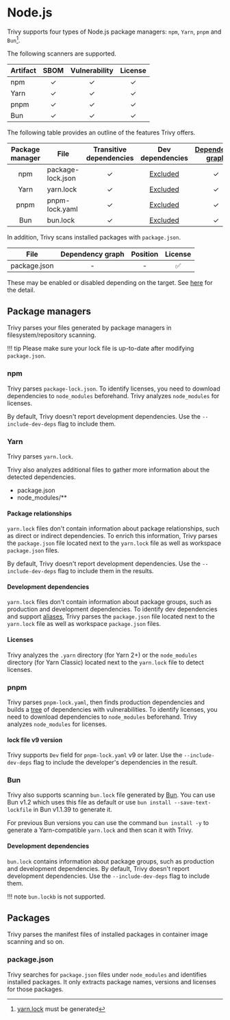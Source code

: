 # Node.js

Trivy supports four types of Node.js package managers: `npm`, `Yarn`, `pnpm` and `Bun`[^1].

The following scanners are supported.

| Artifact | SBOM | Vulnerability | License |
|----------|:----:|:-------------:|:-------:|
| npm      |  ✓   |       ✓       |    ✓    |
| Yarn     |  ✓   |       ✓       |    ✓    |
| pnpm     |  ✓   |       ✓       |    ✓    |
| Bun      |  ✓   |       ✓       |    ✓    |

The following table provides an outline of the features Trivy offers.

| Package manager | File              | Transitive dependencies |         Dev dependencies          | [Dependency graph][dependency-graph] | Position |
|:---------------:|-------------------|:-----------------------:|:---------------------------------:|:------------------------------------:|:--------:|
|       npm       | package-lock.json |            ✓            |         [Excluded](#npm)          |                  ✓                   |    ✓     |
|      Yarn       | yarn.lock         |            ✓            |         [Excluded](#yarn)         |                  ✓                   |    ✓     |
|      pnpm       | pnpm-lock.yaml    |            ✓            | [Excluded](#lock-file-v9-version) |                  ✓                   |    -     |
|       Bun       | bun.lock          |            ✓            |         [Excluded](#bun)          |                  ✓                   |    ✓     |

In addition, Trivy scans installed packages with `package.json`.

| File         | Dependency graph | Position | License |
|--------------|:----------------:|:--------:|:-------:|
| package.json |        -         |    -     |    ✅    |

These may be enabled or disabled depending on the target.
See [here](./index.md) for the detail.

## Package managers
Trivy parses your files generated by package managers in filesystem/repository scanning.

!!! tip
    Please make sure your lock file is up-to-date after modifying `package.json`.

### npm
Trivy parses `package-lock.json`.
To identify licenses, you need to download dependencies to `node_modules` beforehand.
Trivy analyzes `node_modules` for licenses.

By default, Trivy doesn't report development dependencies. Use the `--include-dev-deps` flag to include them.

### Yarn
Trivy parses `yarn.lock`.

Trivy also analyzes additional files to gather more information about the detected dependencies.

- package.json
- node_modules/**

#### Package relationships
`yarn.lock` files don't contain information about package relationships, such as direct or indirect dependencies.
To enrich this information, Trivy parses the `package.json` file located next to the `yarn.lock` file as well as workspace `package.json` files.

By default, Trivy doesn't report development dependencies.
Use the `--include-dev-deps` flag to include them in the results.

#### Development dependencies
`yarn.lock` files don't contain information about package groups, such as production and development dependencies.
To identify dev dependencies and support [aliases][yarn-aliases], Trivy parses the `package.json` file located next to the `yarn.lock` file as well as workspace `package.json` files.

#### Licenses
Trivy analyzes the `.yarn` directory (for Yarn 2+) or the `node_modules` directory (for Yarn Classic) located next to the `yarn.lock` file to detect licenses.

### pnpm
Trivy parses `pnpm-lock.yaml`, then finds production dependencies and builds a [tree][dependency-graph] of dependencies with vulnerabilities.
To identify licenses, you need to download dependencies to `node_modules` beforehand. Trivy analyzes `node_modules` for licenses.

#### lock file v9 version
Trivy supports `Dev` field for `pnpm-lock.yaml` v9 or later. Use the `--include-dev-deps` flag to include the developer's dependencies in the result.

### Bun
Trivy also supports scanning `bun.lock` file generated by [Bun](https://bun.sh/blog/bun-lock-text-lockfile). 
You can use Bun v1.2 which uses this file as default or use `bun install --save-text-lockfile` in Bun v1.1.39 to generate it.

For previous Bun versions you can use the command `bun install -y` to generate a Yarn-compatible `yarn.lock` and then scan it with Trivy.

#### Development dependencies
`bun.lock` contains information about package groups, such as production and development dependencies. By default, Trivy doesn't report development dependencies. Use the `--include-dev-deps` flag to include them.

!!! note
    `bun.lockb` is not supported.

## Packages
Trivy parses the manifest files of installed packages in container image scanning and so on.

### package.json
Trivy searches for `package.json` files under `node_modules` and identifies installed packages.
It only extracts package names, versions and licenses for those packages.

[dependency-graph]: ../../configuration/reporting.md#show-origins-of-vulnerable-dependencies
[pnpm-lockfile-v6]: https://github.com/pnpm/spec/blob/fd3238639af86c09b7032cc942bab3438b497036/lockfile/6.0.md
[yarn-aliases]: https://classic.yarnpkg.com/lang/en/docs/cli/add/#toc-yarn-add-alias

[^1]: [yarn.lock](#bun) must be generated
